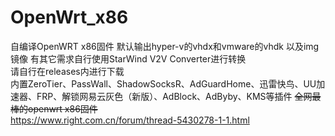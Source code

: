 # OpenWrt_x86
自编译OpenWRT x86固件 默认输出hyper-v的vhdx和vmware的vhdk 以及img镜像 有其它需求自行使用StarWind V2V Converter进行转换  
请自行在releases内进行下载  
内置ZeroTier、PassWall、ShadowSocksR、AdGuardHome、迅雷快鸟、UU加速器、FRP、解锁网易云灰色（新版）、AdBlock、AdByby、KMS等插件
~~全网最棒的openwrt x86固件~~  
https://www.right.com.cn/forum/thread-5430278-1-1.html
